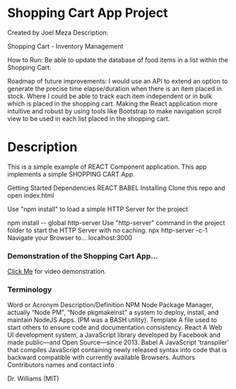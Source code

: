 # Shopping Cart App Project 
Created by Joel Meza
Description:

Shopping Cart - Inventory Management

How to Run:
Be able to update the database of food items in a list within the Shopping Cart. 

Roadmap of future improvements:
I would use an API to extend an option to generate the precise time elapse/duration when there is an item placed in stock.
Where I could be able to track each item independent or in bulk which is placed in the shopping cart. Making the React application more intuitive and robust by using tools like Bootstrap to make navigation scroll view to be used in each list placed in the shopping cart. 

# Description

This is a simple example of REACT Component application. This app implements a simple SHOPPING CART App.

Getting Started
Dependencies
REACT
BABEL
Installing
Clone this repo and open index.html

Use "npm install" to load a simple HTTP Server for the project

npm install -- global http-server
Use "http-server" command in the project folder to start the HTTP Server with no caching.
npx http-server -c-1
Navigate your Browser to...
localhost:3000

### Demonstration of the Shopping Cart App...
<a href="https://drive.google.com/file/d/1kadPMhg05bMsro2prY-ac8NcUKkC_ckt/view?usp=sharing">Click Me</a>
for video demonstration.


### Terminology
Word or Acronym	Description/Definition
NPM	Node Package Manager, actually “Node PM”, “Node pkgmakeinst” a system to deploy, install, and maintain NodeJS Apps. (PM was a BASH utility).
Template	A file used to start others to ensure code and documentation consistency.
React	A Web UI development system, a JavaScript library developed by Facebook and made public—and Open Source—since 2013.
Babel	A JavaScript ‘transpiler’ that compiles JavaScript containing newly released syntax into code that is backward compatible with currently available Browsers.
Authors
Contributors names and contact info

Dr. Williams (MIT)
